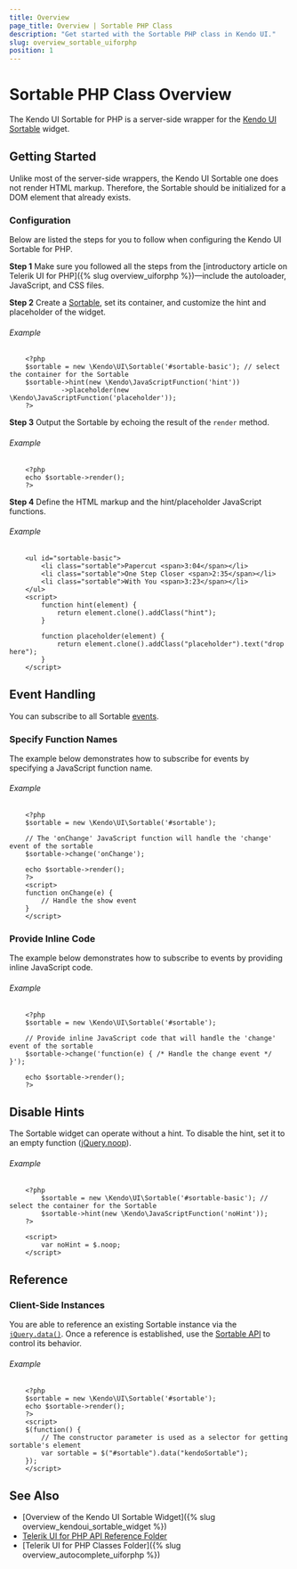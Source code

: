 ```yaml
---
title: Overview
page_title: Overview | Sortable PHP Class
description: "Get started with the Sortable PHP class in Kendo UI."
slug: overview_sortable_uiforphp
position: 1
---
```


# Sortable PHP Class Overview

The Kendo UI Sortable for PHP is a server-side wrapper for the [Kendo UI Sortable](/api/javascript/ui/sortable) widget.

## Getting Started

Unlike most of the server-side wrappers, the Kendo UI Sortable one does not render HTML markup. Therefore, the Sortable should be initialized for a DOM element that already exists.

### Configuration

Below are listed the steps for you to follow when configuring the Kendo UI Sortable for PHP.

**Step 1** Make sure you followed all the steps from the [introductory article on Telerik UI for PHP]({% slug overview_uiforphp %})&mdash;include the autoloader, JavaScript, and CSS files.

**Step 2** Create a [Sortable](/api/php/Kendo/UI/Sortable), set its container, and customize the hint and placeholder of the widget.

###### Example

        <?php
        $sortable = new \Kendo\UI\Sortable('#sortable-basic'); // select the container for the Sortable
        $sortable->hint(new \Kendo\JavaScriptFunction('hint'))
                 ->placeholder(new \Kendo\JavaScriptFunction('placeholder'));
        ?>

**Step 3** Output the Sortable by echoing the result of the `render` method.

###### Example

        <?php
        echo $sortable->render();
        ?>

**Step 4** Define the HTML markup and the hint/placeholder JavaScript functions.

###### Example

        <ul id="sortable-basic">
            <li class="sortable">Papercut <span>3:04</span></li>
            <li class="sortable">One Step Closer <span>2:35</span></li>
            <li class="sortable">With You <span>3:23</span></li>
        </ul>
        <script>
            function hint(element) {
                return element.clone().addClass("hint");
            }

            function placeholder(element) {
                return element.clone().addClass("placeholder").text("drop here");
            }
        </script>

## Event Handling

You can subscribe to all Sortable [events](/api/javascript/ui/sortable#events).

### Specify Function Names

The example below demonstrates how to subscribe for events by specifying a JavaScript function name.

###### Example

        <?php
        $sortable = new \Kendo\UI\Sortable('#sortable');

        // The 'onChange' JavaScript function will handle the 'change' event of the sortable
        $sortable->change('onChange');

        echo $sortable->render();
        ?>
        <script>
        function onChange(e) {
            // Handle the show event
        }
        </script>

### Provide Inline Code

The example below demonstrates how to subscribe to events by providing inline JavaScript code.

###### Example

        <?php
        $sortable = new \Kendo\UI\Sortable('#sortable');

        // Provide inline JavaScript code that will handle the 'change' event of the sortable
        $sortable->change('function(e) { /* Handle the change event */ }');

        echo $sortable->render();
        ?>

<!--*-->
## Disable Hints

The Sortable widget can operate without a hint. To disable the hint, set it to an empty function ([jQuery.noop](http://api.jquery.com/jQuery.noop/)).

###### Example

        <?php
            $sortable = new \Kendo\UI\Sortable('#sortable-basic'); // select the container for the Sortable
            $sortable->hint(new \Kendo\JavaScriptFunction('noHint'));
        ?>

        <script>
            var noHint = $.noop;
        </script>

## Reference

### Client-Side Instances

You are able to reference an existing Sortable instance via the [`jQuery.data()`](http://api.jquery.com/jQuery.data/). Once a reference is established, use the [Sortable API](/api/javascript/ui/sortable#methods) to control its behavior.

###### Example

        <?php
        $sortable = new \Kendo\UI\Sortable('#sortable');
        echo $sortable->render();
        ?>
        <script>
        $(function() {
            // The constructor parameter is used as a selector for getting sortable's element
            var sortable = $("#sortable").data("kendoSortable");
        });
        </script>

## See Also

* [Overview of the Kendo UI Sortable Widget]({% slug overview_kendoui_sortable_widget %})
* [Telerik UI for PHP API Reference Folder](/api/php/Kendo/UI/AutoComplete)
* [Telerik UI for PHP Classes Folder]({% slug overview_autocomplete_uiforphp %})
